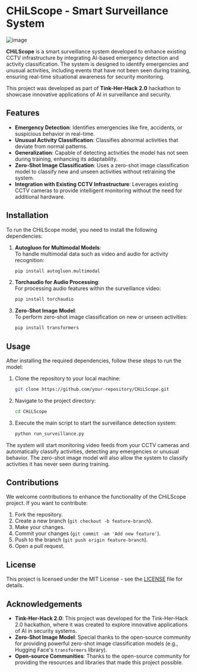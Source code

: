 
# CHiLScope - Smart Surveillance System

![image](https://github.com/user-attachments/assets/99140387-45f5-49f1-9931-7709404dd18c)


**CHiLScope** is a smart surveillance system developed to enhance existing CCTV infrastructure by integrating AI-based emergency detection and activity classification. The system is designed to identify emergencies and unusual activities, including events that have not been seen during training, ensuring real-time situational awareness for security monitoring.

This project was developed as part of **Tink-Her-Hack 2.0** hackathon to showcase innovative applications of AI in surveillance and security.

## Features

- **Emergency Detection**: Identifies emergencies like fire, accidents, or suspicious behavior in real-time.
- **Unusual Activity Classification**: Classifies abnormal activities that deviate from normal patterns.
- **Generalization**: Capable of detecting activities the model has not seen during training, enhancing its adaptability.
- **Zero-Shot Image Classification**: Uses a zero-shot image classification model to classify new and unseen activities without retraining the system.
- **Integration with Existing CCTV Infrastructure**: Leverages existing CCTV cameras to provide intelligent monitoring without the need for additional hardware.

## Installation

To run the CHiLScope model, you need to install the following dependencies:

1. **Autogluon for Multimodal Models**:  
   To handle multimodal data such as video and audio for activity recognition:
   ```bash
   pip install autogluon.multimodal
   ```

2. **Torchaudio for Audio Processing**:  
   For processing audio features within the surveillance video:
   ```bash
   pip install torchaudio
   ```

3. **Zero-Shot Image Model**:  
   To perform zero-shot image classification on new or unseen activities:
   ```bash
   pip install transformers
   ```

## Usage

After installing the required dependencies, follow these steps to run the model:

1. Clone the repository to your local machine:
   ```bash
   git clone https://github.com/your-repository/CHiLScope.git
   ```

2. Navigate to the project directory:
   ```bash
   cd CHiLScope
   ```

3. Execute the main script to start the surveillance detection system:
   ```bash
   python run_surveillance.py
   ```

The system will start monitoring video feeds from your CCTV cameras and automatically classify activities, detecting any emergencies or unusual behavior. The zero-shot image model will also allow the system to classify activities it has never seen during training.

## Contributions

We welcome contributions to enhance the functionality of the CHiLScope project. If you want to contribute:

1. Fork the repository.
2. Create a new branch (`git checkout -b feature-branch`).
3. Make your changes.
4. Commit your changes (`git commit -am 'Add new feature'`).
5. Push to the branch (`git push origin feature-branch`).
6. Open a pull request.

## License

This project is licensed under the MIT License - see the [LICENSE](LICENSE) file for details.

## Acknowledgements

- **Tink-Her-Hack 2.0**: This project was developed for the Tink-Her-Hack 2.0 hackathon, where it was created to explore innovative applications of AI in security systems.
- **Zero-Shot Image Model**: Special thanks to the open-source community for providing powerful zero-shot image classification models (e.g., Hugging Face's `transformers` library).
- **Open-source Communities**: Thanks to the open-source community for providing the resources and libraries that made this project possible.



